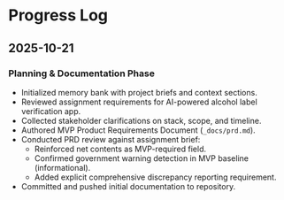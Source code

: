 # Progress Log

## 2025-10-21

### Planning & Documentation Phase
- Initialized memory bank with project briefs and context sections.
- Reviewed assignment requirements for AI-powered alcohol label verification app.
- Collected stakeholder clarifications on stack, scope, and timeline.
- Authored MVP Product Requirements Document (`_docs/prd.md`).
- Conducted PRD review against assignment brief:
  - Reinforced net contents as MVP-required field.
  - Confirmed government warning detection in MVP baseline (informational).
  - Added explicit comprehensive discrepancy reporting requirement.
- Committed and pushed initial documentation to repository.


